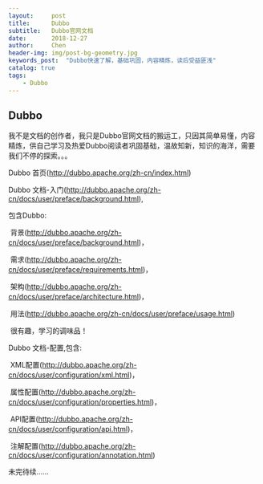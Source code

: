 ```yaml
---
layout:     post
title:      Dubbo
subtitle:   Dubbo官网文档
date:       2018-12-27
author:     Chen
header-img: img/post-bg-geometry.jpg
keywords_post:  "Dubbo快速了解，基础巩固，内容精炼，读后受益匪浅"
catalog: true
tags:
    - Dubbo
---
```




## Dubbo

我不是文档的创作者，我只是Dubbo官网文档的搬运工，只因其简单易懂，内容精炼，供自己学习及热爱Dubbo阅读者巩固基础，温故知新，知识的海洋，需要我们不停的探索。。。



Dubbo  首页(http://dubbo.apache.org/zh-cn/index.html)



Dubbo 文档-入门(http://dubbo.apache.org/zh-cn/docs/user/preface/background.html),

包含Dubbo:

​	背景(http://dubbo.apache.org/zh-cn/docs/user/preface/background.html)，

​	需求(http://dubbo.apache.org/zh-cn/docs/user/preface/requirements.html)，

​	架构(http://dubbo.apache.org/zh-cn/docs/user/preface/architecture.html)，

​	用法(http://dubbo.apache.org/zh-cn/docs/user/preface/usage.html)

​        很有趣，学习的调味品！



Dubbo 文档-配置,包含:

​	XML配置(http://dubbo.apache.org/zh-cn/docs/user/configuration/xml.html)，

​	属性配置(http://dubbo.apache.org/zh-cn/docs/user/configuration/properties.html)，

​	API配置(http://dubbo.apache.org/zh-cn/docs/user/configuration/api.html)，

​	注解配置(http://dubbo.apache.org/zh-cn/docs/user/configuration/annotation.html)

未完待续......

